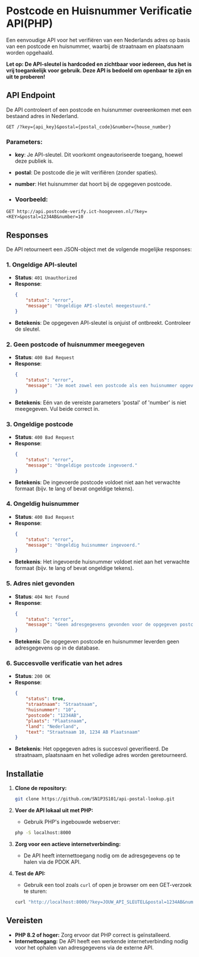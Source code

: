# Postcode en Huisnummer Verificatie API(PHP)
Een eenvoudige API voor het verifiëren van een Nederlands adres op basis van een postcode en huisnummer, waarbij de straatnaam en plaatsnaam worden opgehaald.

**Let op: De API-sleutel is hardcoded en zichtbaar voor iedereen, dus het is vrij toegankelijk voor gebruik. Deze API is bedoeld om openbaar te zijn en uit te proberen!**

## API Endpoint
De API controleert of een postcode en huisnummer overeenkomen met een bestaand adres in Nederland.

```http
GET /?key={api_key}&postal={postal_code}&number={house_number}
```

### Parameters:
- **key**: Je API-sleutel. Dit voorkomt ongeautoriseerde toegang, hoewel deze publiek is.
- **postal**: De postcode die je wilt verifiëren (zonder spaties).
- **number**: Het huisnummer dat hoort bij de opgegeven postcode.

- ### Voorbeeld:
```http
GET http://api.postcode-verify.ict-hoogeveen.nl/?key=<KEY>&postal=1234AB&number=10
```

## Responses
De API retourneert een JSON-object met de volgende mogelijke responses:

### 1. Ongeldige API-sleutel
- **Status**: `401 Unauthorized`
- **Response**:
    ```json
    {
        "status": "error",
        "message": "Ongeldige API-sleutel meegestuurd."
    }
    ```
- **Betekenis**: De opgegeven API-sleutel is onjuist of ontbreekt. Controleer de sleutel.

### 2. Geen postcode of huisnummer meegegeven
- **Status**: `400 Bad Request`
- **Response**:
    ```json
    {
        "status": "error",
        "message": "Je moet zowel een postcode als een huisnummer opgeven."
    }
    ```
- **Betekenis**: Eén van de vereiste parameters 'postal' of 'number' is niet meegegeven. Vul beide correct in.

### 3. Ongeldige postcode
- **Status**: `400 Bad Request`
- **Response**:
    ```json
    {
        "status": "error",
        "message": "Ongeldige postcode ingevoerd."
    }
    ```
- **Betekenis**: De ingevoerde postcode voldoet niet aan het verwachte formaat (bijv. te lang of bevat ongeldige tekens).

### 4. Ongeldig huisnummer
- **Status**: `400 Bad Request`
- **Response**:
    ```json
    {
        "status": "error",
        "message": "Ongeldig huisnummer ingevoerd."
    }
    ```
- **Betekenis**: Het ingevoerde huisnummer voldoet niet aan het verwachte formaat (bijv. te lang of bevat ongeldige tekens).

### 5. Adres niet gevonden
- **Status**: `404 Not Found`
- **Response**:
    ```json
    {
        "status": "error",
        "message": "Geen adresgegevens gevonden voor de opgegeven postcode en huisnummer."
    }
    ```
- **Betekenis**: De opgegeven postcode en huisnummer leverden geen adresgegevens op in de database.

### 6. Succesvolle verificatie van het adres
- **Status**: `200 OK`
- **Response**:
    ```json
    {
        "status": true,
        "straatnaam": "Straatnaam",
        "huisnummer": "10",
        "postcode": "1234AB",
        "plaats": "Plaatsnaam",
        "land": "Nederland",
        "text": "Straatnaam 10, 1234 AB Plaatsnaam"
    }
    ```
- **Betekenis**: Het opgegeven adres is succesvol geverifieerd. De straatnaam, plaatsnaam en het volledige adres worden geretourneerd.

## Installatie

1. **Clone de repository:**
    ```bash
    git clone https://github.com/SN1P3S101/api-postal-lookup.git
    ```

2. **Voer de API lokaal uit met PHP:**
    - Gebruik PHP's ingebouwde webserver:
    ```bash
    php -S localhost:8000
    ```

3. **Zorg voor een actieve internetverbinding:**
    - De API heeft internettoegang nodig om de adresgegevens op te halen via de PDOK API.

4. **Test de API:**
    - Gebruik een tool zoals `curl` of open je browser om een GET-verzoek te sturen:
    ```bash
    curl "http://localhost:8000/?key=JOUW_API_SLEUTEL&postal=1234AB&number=10"
    ```

## Vereisten

- **PHP 8.2 of hoger:** Zorg ervoor dat PHP correct is geïnstalleerd.
- **Internettoegang:** De API heeft een werkende internetverbinding nodig voor het ophalen van adresgegevens via de externe API.
